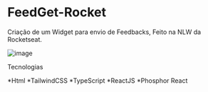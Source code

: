 # FeedGet-Rocket
Criação de um Widget para envio de Feedbacks, Feito na NLW da Rocketseat.






![image](https://user-images.githubusercontent.com/77413682/167438324-4e98fb48-a135-431d-9ff2-97111a35d341.png)


Tecnologias

*Html
*TailwindCSS
*TypeScript
*ReactJS
*Phosphor React 



